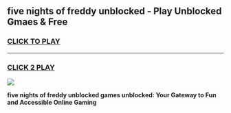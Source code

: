 
## five nights of freddy unblocked - Play Unblocked Gmaes & Free
<h3>
<a href="https://news.freeplayer.one?title=five_nights_of_freddy_unblocked&ref=23F">CLICK TO PLAY</a></h3>
<hr>

<h3>
<a href="https://news.freeplayer.one?title=five_nights_of_freddy_unblocked&ref=23F">CLICK 2 PLAY</a>
  
</h3>

<a href="https://news.freeplayer.one?title=five_nights_of_freddy_unblocked&ref=23F/"><img src="https://clearcache.store/games.png"></a>


**five nights of freddy unblocked games unblocked: Your Gateway to Fun and Accessible Online Gaming**
